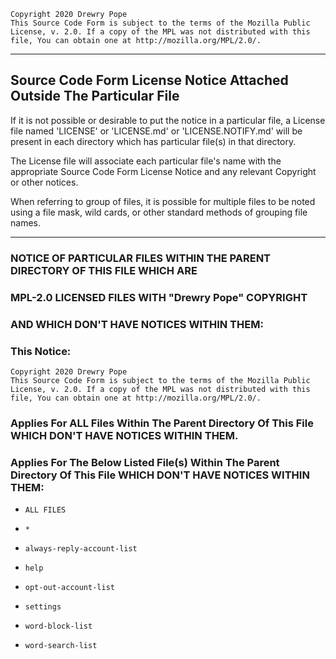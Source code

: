     Copyright 2020 Drewry Pope
    This Source Code Form is subject to the terms of the Mozilla Public
    License, v. 2.0. If a copy of the MPL was not distributed with this
    file, You can obtain one at http://mozilla.org/MPL/2.0/.

----


## Source Code Form License Notice Attached Outside The Particular File

If it is not possible or desirable to put the notice in a particular file,
a License file named 'LICENSE' or 'LICENSE.md' or 'LICENSE.NOTIFY.md' will
be present in each directory which has particular file(s) in that directory.

The License file will associate each particular file's name with the appropriate 
Source Code Form License Notice and any relevant Copyright or other notices.

When referring to group of files, it is possible for multiple files to be noted
using a file mask, wild cards, or other standard methods of grouping file names.

----


### NOTICE OF PARTICULAR FILES WITHIN THE PARENT DIRECTORY OF THIS FILE WHICH ARE
### MPL-2.0 LICENSED FILES WITH "Drewry Pope" COPYRIGHT
### AND WHICH DON'T HAVE NOTICES WITHIN THEM:
### This Notice:
    Copyright 2020 Drewry Pope
    This Source Code Form is subject to the terms of the Mozilla Public
    License, v. 2.0. If a copy of the MPL was not distributed with this
    file, You can obtain one at http://mozilla.org/MPL/2.0/.
### Applies For ALL Files Within The Parent Directory Of This File WHICH DON'T HAVE NOTICES WITHIN THEM.
### Applies For The Below Listed File(s) Within The Parent Directory Of This File WHICH DON'T HAVE NOTICES WITHIN THEM:
-
      ALL FILES
-
      *
-
      always-reply-account-list
-
      help
-
      opt-out-account-list
-
      settings
-
      word-block-list
-
      word-search-list

